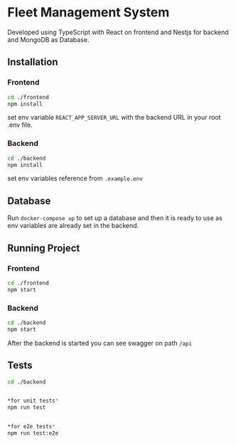 # Fleet Management System

Developed using TypeScript with React on frontend and Nestjs for backend and MongoDB as Database.

## Installation

### Frontend
```bash
cd ./frontend
npm install
```
set env variable `REACT_APP_SERVER_URL` with the backend URL in your root .env file.

### Backend
```bash
cd ./backend
npm install
```

set env variables reference from `.example.env`

## Database
Run ``docker-compose up`` to set up a database and then it is ready to use as env variables are already set in the backend.

## Running Project

### Frontend
```bash
cd ./frontend
npm start
```

### Backend
```bash
cd ./backend
npm start
```

After the backend is started you can see swagger on path `/api`

## Tests
```bash
cd ./backend


*for unit tests*
npm run test


*for e2e tests*
npm run test:e2e

```